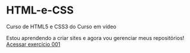 # HTML-e-CSS
 Curso de HTML5 e CSS3 do Curso em vídeo

Estou aprendendo a criar sites e agora vou gerenciar meus repositórios!
<a href="https://matheusbiazzi.github.io/HTML-e-CSS/exercicios/ex001/index.html"> Acessar exercício 001 </a>